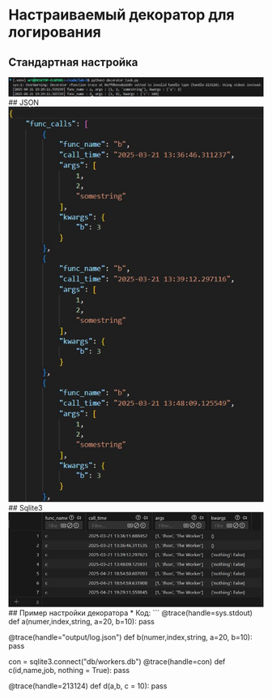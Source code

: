 # Настраиваемый декоратор для логирования
## Стандартная настройка
<img src="https://raw.githubusercontent.com/ArtemijKarandashov/term4/refs/heads/main/prog/lab-3/sc/stdout.jpg">
## JSON
<img src="https://raw.githubusercontent.com/ArtemijKarandashov/term4/refs/heads/main/prog/lab-3/sc/json.jpg">
## Sqlite3
<img src="https://raw.githubusercontent.com/ArtemijKarandashov/term4/refs/heads/main/prog/lab-3/sc/sqlite3.jpg">
## Пример настройки декоратора
* Код:
```
@trace(handle=sys.stdout)
def a(numer,index,string, a=20, b=10):
    pass

@trace(handle="output/log.json")
def b(numer,index,string, a=20, b=10):
    pass

con = sqlite3.connect("db/workers.db")
@trace(handle=con)
def c(id,name,job, nothing = True):
     pass

@trace(handle=213124)
def d(a,b, c = 10):
    pass
```
